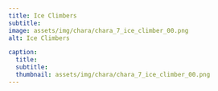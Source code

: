 ```yaml
---
title: Ice Climbers
subtitle: 
image: assets/img/chara/chara_7_ice_climber_00.png
alt: Ice Climbers

caption:
  title:
  subtitle: 
  thumbnail: assets/img/chara/chara_7_ice_climber_00.png
---
```

